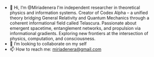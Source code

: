 - 👋 Hi, I’m @Miriadenera
I'm independent researcher in theoretical physics and information systems.
Creator of Codex Alpha – a unified theory bridging General Relativity and Quantum Mechanics through a coherent informational field called Telascura.
Passionate about emergent spacetime, entanglement networks, and propulsion via informational gradients.
Exploring new frontiers at the intersection of physics, computation, and consciousness.
- 💞️ I’m looking to collaborate on my self
- 📫 How to reach me: miriadenera@gmail.com

<!---
Miriadenera/Miriadenera is a ✨ special ✨ repository because its `README.md` (this file) appears on your GitHub profile.
You can click the Preview link to take a look at your changes.
--->

